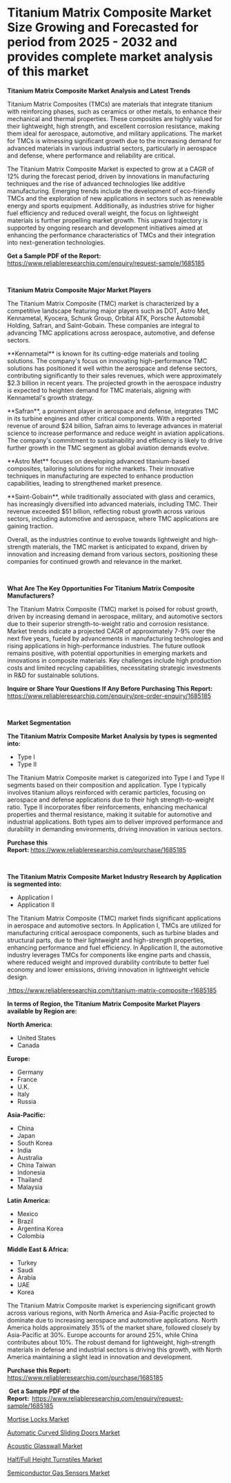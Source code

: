 <p><h1>Titanium Matrix Composite Market Size Growing and Forecasted for period from 2025 - 2032 and provides complete market analysis of this market</h1></p><p><strong>Titanium Matrix Composite Market Analysis and Latest Trends</strong></p>
<p><p>Titanium Matrix Composites (TMCs) are materials that integrate titanium with reinforcing phases, such as ceramics or other metals, to enhance their mechanical and thermal properties. These composites are highly valued for their lightweight, high strength, and excellent corrosion resistance, making them ideal for aerospace, automotive, and military applications. The market for TMCs is witnessing significant growth due to the increasing demand for advanced materials in various industrial sectors, particularly in aerospace and defense, where performance and reliability are critical.</p><p>The Titanium Matrix Composite Market is expected to grow at a CAGR of 12% during the forecast period, driven by innovations in manufacturing techniques and the rise of advanced technologies like additive manufacturing. Emerging trends include the development of eco-friendly TMCs and the exploration of new applications in sectors such as renewable energy and sports equipment. Additionally, as industries strive for higher fuel efficiency and reduced overall weight, the focus on lightweight materials is further propelling market growth. This upward trajectory is supported by ongoing research and development initiatives aimed at enhancing the performance characteristics of TMCs and their integration into next-generation technologies.</p></p>
<p><strong>Get a Sample PDF of the Report:&nbsp;</strong> <a href="https://www.reliableresearchiq.com/enquiry/request-sample/1685185?utm_campaign=1087&utm_medium=2&utm_source=Github&utm_content=ia&utm_term=26032025&utm_id=titanium-matrix-composite">https://www.reliableresearchiq.com/enquiry/request-sample/1685185</a></p>
<p>&nbsp;</p>
<p><strong>Titanium Matrix Composite Major Market Players</strong></p>
<p><p>The Titanium Matrix Composite (TMC) market is characterized by a competitive landscape featuring major players such as DOT, Astro Met, Kennametal, Kyocera, Schunk Group, Orbital ATK, Porsche Automobil Holding, Safran, and Saint-Gobain. These companies are integral to advancing TMC applications across aerospace, automotive, and defense sectors.</p><p>**Kennametal** is known for its cutting-edge materials and tooling solutions. The company's focus on innovating high-performance TMC solutions has positioned it well within the aerospace and defense sectors, contributing significantly to their sales revenues, which were approximately $2.3 billion in recent years. The projected growth in the aerospace industry is expected to heighten demand for TMC materials, aligning with Kennametal's growth strategy.</p><p>**Safran**, a prominent player in aerospace and defense, integrates TMC in its turbine engines and other critical components. With a reported revenue of around $24 billion, Safran aims to leverage advances in material science to increase performance and reduce weight in aviation applications. The company's commitment to sustainability and efficiency is likely to drive further growth in the TMC segment as global aviation demands evolve.</p><p>**Astro Met** focuses on developing advanced titanium-based composites, tailoring solutions for niche markets. Their innovative techniques in manufacturing are expected to enhance production capabilities, leading to strengthened market presence. </p><p>**Saint-Gobain**, while traditionally associated with glass and ceramics, has increasingly diversified into advanced materials, including TMC. Their revenue exceeded $51 billion, reflecting robust growth across various sectors, including automotive and aerospace, where TMC applications are gaining traction.</p><p>Overall, as the industries continue to evolve towards lightweight and high-strength materials, the TMC market is anticipated to expand, driven by innovation and increasing demand from various sectors, positioning these companies for continued growth and relevance in the market.</p></p>
<p>&nbsp;</p>
<p><strong>What Are The Key Opportunities For Titanium Matrix Composite Manufacturers?</strong></p>
<p><p>The Titanium Matrix Composite (TMC) market is poised for robust growth, driven by increasing demand in aerospace, military, and automotive sectors due to their superior strength-to-weight ratio and corrosion resistance. Market trends indicate a projected CAGR of approximately 7-9% over the next five years, fueled by advancements in manufacturing technologies and rising applications in high-performance industries. The future outlook remains positive, with potential opportunities in emerging markets and innovations in composite materials. Key challenges include high production costs and limited recycling capabilities, necessitating strategic investments in R&D for sustainable solutions.</p></p>
<p><strong>Inquire or Share Your Questions If Any Before Purchasing This Report:</strong> <a href="https://www.reliableresearchiq.com/enquiry/pre-order-enquiry/1685185?utm_campaign=1087&utm_medium=2&utm_source=Github&utm_content=ia&utm_term=26032025&utm_id=titanium-matrix-composite">https://www.reliableresearchiq.com/enquiry/pre-order-enquiry/1685185</a></p>
<p>&nbsp;</p>
<p><strong>Market Segmentation</strong></p>
<p><strong>The Titanium Matrix Composite Market Analysis by types is segmented into:</strong></p>
<p><ul><li>Type I</li><li>Type II</li></ul></p>
<p><p>The Titanium Matrix Composite market is categorized into Type I and Type II segments based on their composition and application. Type I typically involves titanium alloys reinforced with ceramic particles, focusing on aerospace and defense applications due to their high strength-to-weight ratio. Type II incorporates fiber reinforcements, enhancing mechanical properties and thermal resistance, making it suitable for automotive and industrial applications. Both types aim to deliver improved performance and durability in demanding environments, driving innovation in various sectors.</p></p>
<p><strong>Purchase this Report:&nbsp;</strong><a href="https://www.reliableresearchiq.com/purchase/1685185?utm_campaign=1087&utm_medium=2&utm_source=Github&utm_content=ia&utm_term=26032025&utm_id=titanium-matrix-composite">https://www.reliableresearchiq.com/purchase/1685185</a></p>
<p>&nbsp;</p>
<p><strong>The Titanium Matrix Composite Market Industry Research by Application is segmented into:</strong></p>
<p><ul><li>Application I</li><li>Application II</li></ul></p>
<p><p>The Titanium Matrix Composite (TMC) market finds significant applications in aerospace and automotive sectors. In Application I, TMCs are utilized for manufacturing critical aerospace components, such as turbine blades and structural parts, due to their lightweight and high-strength properties, enhancing performance and fuel efficiency. In Application II, the automotive industry leverages TMCs for components like engine parts and chassis, where reduced weight and improved durability contribute to better fuel economy and lower emissions, driving innovation in lightweight vehicle design.</p></p>
<p><a href="https://www.reliableresearchiq.com/titanium-matrix-composite-r1685185?utm_campaign=1087&utm_medium=2&utm_source=Github&utm_content=ia&utm_term=26032025&utm_id=titanium-matrix-composite">&nbsp;https://www.reliableresearchiq.com/titanium-matrix-composite-r1685185</a></p>
<p><strong>In terms of Region, the Titanium Matrix Composite Market Players available by Region are:</strong></p>
<p>
    <p> <strong> North America: </strong>
        <ul>
            <li>United States</li>
            <li>Canada</li>
        </ul>
        </p> 
    <p> <strong> Europe: </strong>
        <ul>
            <li>Germany</li>
            <li>France</li>
            <li>U.K.</li>
            <li>Italy</li>
            <li>Russia</li>
        </ul>
        </p> 
    <p> <strong> Asia-Pacific: </strong>
        <ul>
            <li>China</li>
            <li>Japan</li>
            <li>South Korea</li>
            <li>India</li>
            <li>Australia</li>
            <li>China Taiwan</li>
            <li>Indonesia</li>
            <li>Thailand</li>
            <li>Malaysia</li>
        </ul>
        </p> 
    <p> <strong> Latin America: </strong>
        <ul>
            <li>Mexico</li>
            <li>Brazil</li>
            <li>Argentina Korea</li>
            <li>Colombia</li>
        </ul>
        </p> 
    <p> <strong> Middle East & Africa: </strong>
        <ul>
            <li>Turkey</li>
            <li>Saudi</li>
            <li>Arabia</li>
            <li>UAE</li>
            <li>Korea</li>
        </ul>
    </p>
    </p>
<p><p>The Titanium Matrix Composite market is experiencing significant growth across various regions, with North America and Asia-Pacific projected to dominate due to increasing aerospace and automotive applications. North America holds approximately 35% of the market share, followed closely by Asia-Pacific at 30%. Europe accounts for around 25%, while China contributes about 10%. The robust demand for lightweight, high-strength materials in defense and industrial sectors is driving this growth, with North America maintaining a slight lead in innovation and development.</p></p>
<p><strong>Purchase this Report: </strong><a href="https://www.reliableresearchiq.com/purchase/1685185?utm_campaign=1087&utm_medium=2&utm_source=Github&utm_content=ia&utm_term=26032025&utm_id=titanium-matrix-composite">https://www.reliableresearchiq.com/purchase/1685185</a></p>
<p>&nbsp;<strong>Get a Sample PDF of the Report:&nbsp;&nbsp;</strong><a href="https://www.reliableresearchiq.com/enquiry/request-sample/1685185?utm_campaign=1087&utm_medium=2&utm_source=Github&utm_content=ia&utm_term=26032025&utm_id=titanium-matrix-composite">https://www.reliableresearchiq.com/enquiry/request-sample/1685185</a></p>
<p><strong></strong></p>
<p><p><a href="https://github.com/marteyfito9/Market-Research-Report-List-1/blob/main/mortise-locks-market.md?utm_campaign=1087&utm_medium=2&utm_source=Github&utm_content=ia&utm_term=26032025&utm_id=titanium-matrix-composite">Mortise Locks Market</a></p><p><a href="https://github.com/tornapruttuz/Market-Research-Report-List-1/blob/main/automatic-curved-sliding-doors-market.md?utm_campaign=1087&utm_medium=2&utm_source=Github&utm_content=ia&utm_term=26032025&utm_id=titanium-matrix-composite">Automatic Curved Sliding Doors Market</a></p><p><a href="https://github.com/saguegrody74/Market-Research-Report-List-1/blob/main/acoustic-glasswall-market.md?utm_campaign=1087&utm_medium=2&utm_source=Github&utm_content=ia&utm_term=26032025&utm_id=titanium-matrix-composite">Acoustic Glasswall Market</a></p><p><a href="https://github.com/denighoylen1/Market-Research-Report-List-1/blob/main/halffull-height-turnstiles-market.md?utm_campaign=1087&utm_medium=2&utm_source=Github&utm_content=ia&utm_term=26032025&utm_id=titanium-matrix-composite">Half/Full Height Turnstiles Market</a></p><p><a href="https://github.com/yuukoleuda/Market-Research-Report-List-1/blob/main/semiconductor-gas-sensors-market.md?utm_campaign=1087&utm_medium=2&utm_source=Github&utm_content=ia&utm_term=26032025&utm_id=titanium-matrix-composite">Semiconductor Gas Sensors Market</a></p></p>
